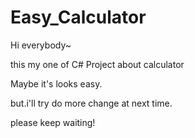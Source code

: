# Easy_Calculator

Hi everybody~

this my one of C# Project about calculator

Maybe it's looks easy.

but.i'll try do more change at next time.

please keep waiting!
